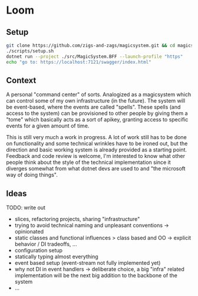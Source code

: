 # Loom
## Setup
```bash
git clone https://github.com/zigs-and-zags/magicsystem.git && cd magicsystem
./scripts/setup.sh
dotnet run --project ./src/MagicSystem.BFF --launch-profile "https"
echo "go to: https://localhost:7121/swagger/index.html"
```


## Context
A personal "command center" of sorts. Analogized as a magicsystem which can control some of my own infrastructure (in the future). The system will be event-based, where the events are called "spells". These spells (and access to the system) can be provisioned to other people by giving them a "tome" which basically acts as a sort of apikey, granting access to specific events for a given amount of time.

This is still very much a work in progress. A lot of work still has to be done on functionality and some technical wrinkles have to be ironed out, but the direction and basic working system is already provided as a starting point. Feedback and code review is welcome, I'm interested to know what other people think about the style of the technical implementation since it diverges somewhat from what dotnet devs are used to and "the microsoft way of doing things".


## Ideas
TODO: write out

- slices, refactoring projects, sharing "infrastructure"
- trying to avoid technical naming and unpleasant conventions -> opinionated
- static classes and functional influences > class based and OO -> explicit behavior / DI tradeoffs, ...
- configuration setup
- statically typing almost everything
- event based setup (event-stream not fully implemented yet)
- why not DI in event handlers -> deliberate choice, a big "infra" related implementation will be the next big addition to the backbone of the system
- ...